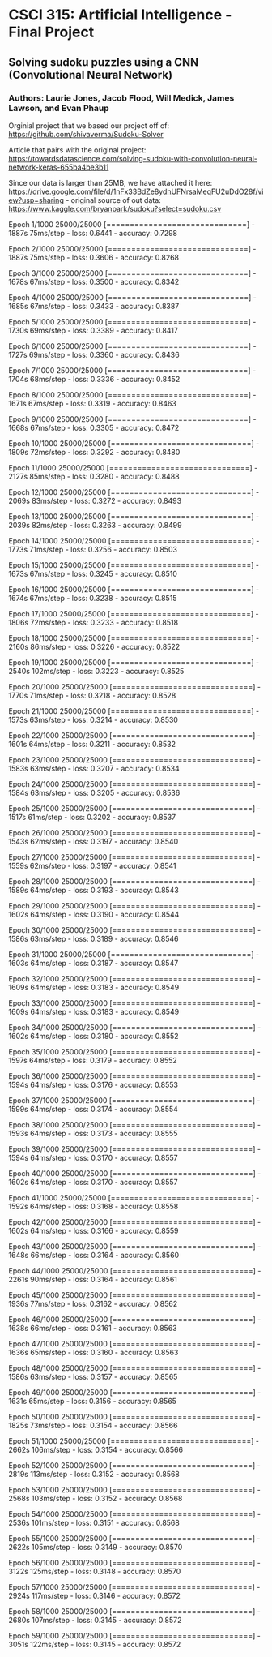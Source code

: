 # CSCI 315: Artificial Intelligence - Final Project
## Solving sudoku puzzles using a CNN (Convolutional Neural Network)

### Authors: Laurie Jones, Jacob Flood, Will Medick, James Lawson, and Evan Phaup

Orginial project that we based our project off of: https://github.com/shivaverma/Sudoku-Solver

Article that pairs with the original project: https://towardsdatascience.com/solving-sudoku-with-convolution-neural-network-keras-655ba4be3b11

Since our data is larger than 25MB, we have attached it here: https://drive.google.com/file/d/1nFx33BdZe8ydhUFNrsaMeqFU2uDdO28f/view?usp=sharing - original source of out data: https://www.kaggle.com/bryanpark/sudoku?select=sudoku.csv

Epoch 1/1000 25000/25000 [==============================] - 1887s 75ms/step - loss: 0.6441 - accuracy: 0.7298

Epoch 2/1000 25000/25000 [==============================] - 1887s 75ms/step - loss: 0.3606 - accuracy: 0.8268

Epoch 3/1000 25000/25000 [==============================] - 1678s 67ms/step - loss: 0.3500 - accuracy: 0.8342

Epoch 4/1000 25000/25000 [==============================] - 1685s 67ms/step - loss: 0.3433 - accuracy: 0.8387

Epoch 5/1000 25000/25000 [==============================] - 1730s 69ms/step - loss: 0.3389 - accuracy: 0.8417

Epoch 6/1000 25000/25000 [==============================] - 1727s 69ms/step - loss: 0.3360 - accuracy: 0.8436

Epoch 7/1000 25000/25000 [==============================] - 1704s 68ms/step - loss: 0.3336 - accuracy: 0.8452

Epoch 8/1000 25000/25000 [==============================] - 1671s 67ms/step - loss: 0.3319 - accuracy: 0.8463

Epoch 9/1000 25000/25000 [==============================] - 1668s 67ms/step - loss: 0.3305 - accuracy: 0.8472

Epoch 10/1000 25000/25000 [==============================] - 1809s 72ms/step - loss: 0.3292 - accuracy: 0.8480

Epoch 11/1000 25000/25000 [==============================] - 2127s 85ms/step - loss: 0.3280 - accuracy: 0.8488

Epoch 12/1000 25000/25000 [==============================] - 2069s 83ms/step - loss: 0.3272 - accuracy: 0.8493

Epoch 13/1000 25000/25000 [==============================] - 2039s 82ms/step - loss: 0.3263 - accuracy: 0.8499

Epoch 14/1000 25000/25000 [==============================] - 1773s 71ms/step - loss: 0.3256 - accuracy: 0.8503

Epoch 15/1000 25000/25000 [==============================] - 1673s 67ms/step - loss: 0.3245 - accuracy: 0.8510

Epoch 16/1000 25000/25000 [==============================] - 1674s 67ms/step - loss: 0.3238 - accuracy: 0.8515

Epoch 17/1000 25000/25000 [==============================] - 1806s 72ms/step - loss: 0.3233 - accuracy: 0.8518

Epoch 18/1000 25000/25000 [==============================] - 2160s 86ms/step - loss: 0.3226 - accuracy: 0.8522

Epoch 19/1000 25000/25000 [==============================] - 2540s 102ms/step - loss: 0.3223 - accuracy: 0.8525

Epoch 20/1000 25000/25000 [==============================] - 1770s 71ms/step - loss: 0.3218 - accuracy: 0.8528

Epoch 21/1000 25000/25000 [==============================] - 1573s 63ms/step - loss: 0.3214 - accuracy: 0.8530

Epoch 22/1000 25000/25000 [==============================] - 1601s 64ms/step - loss: 0.3211 - accuracy: 0.8532

Epoch 23/1000 25000/25000 [==============================] - 1583s 63ms/step - loss: 0.3207 - accuracy: 0.8534

Epoch 24/1000 25000/25000 [==============================] - 1584s 63ms/step - loss: 0.3205 - accuracy: 0.8536

Epoch 25/1000 25000/25000 [==============================] - 1517s 61ms/step - loss: 0.3202 - accuracy: 0.8537

Epoch 26/1000 25000/25000 [==============================] - 1543s 62ms/step - loss: 0.3197 - accuracy: 0.8540

Epoch 27/1000 25000/25000 [==============================] - 1559s 62ms/step - loss: 0.3197 - accuracy: 0.8541

Epoch 28/1000 25000/25000 [==============================] - 1589s 64ms/step - loss: 0.3193 - accuracy: 0.8543

Epoch 29/1000 25000/25000 [==============================] - 1602s 64ms/step - loss: 0.3190 - accuracy: 0.8544

Epoch 30/1000 25000/25000 [==============================] - 1586s 63ms/step - loss: 0.3189 - accuracy: 0.8546

Epoch 31/1000 25000/25000 [==============================] - 1603s 64ms/step - loss: 0.3187 - accuracy: 0.8547

Epoch 32/1000 25000/25000 [==============================] - 1609s 64ms/step - loss: 0.3183 - accuracy: 0.8549

Epoch 33/1000 25000/25000 [==============================] - 1609s 64ms/step - loss: 0.3183 - accuracy: 0.8549

Epoch 34/1000 25000/25000 [==============================] - 1602s 64ms/step - loss: 0.3180 - accuracy: 0.8552

Epoch 35/1000 25000/25000 [==============================] - 1597s 64ms/step - loss: 0.3179 - accuracy: 0.8552

Epoch 36/1000 25000/25000 [==============================] - 1594s 64ms/step - loss: 0.3176 - accuracy: 0.8553

Epoch 37/1000 25000/25000 [==============================] - 1599s 64ms/step - loss: 0.3174 - accuracy: 0.8554

Epoch 38/1000 25000/25000 [==============================] - 1593s 64ms/step - loss: 0.3173 - accuracy: 0.8555

Epoch 39/1000 25000/25000 [==============================] - 1594s 64ms/step - loss: 0.3170 - accuracy: 0.8557

Epoch 40/1000 25000/25000 [==============================] - 1602s 64ms/step - loss: 0.3170 - accuracy: 0.8557

Epoch 41/1000 25000/25000 [==============================] - 1592s 64ms/step - loss: 0.3168 - accuracy: 0.8558

Epoch 42/1000 25000/25000 [==============================] - 1602s 64ms/step - loss: 0.3166 - accuracy: 0.8559

Epoch 43/1000 25000/25000 [==============================] - 1648s 66ms/step - loss: 0.3164 - accuracy: 0.8560

Epoch 44/1000 25000/25000 [==============================] - 2261s 90ms/step - loss: 0.3164 - accuracy: 0.8561

Epoch 45/1000 25000/25000 [==============================] - 1936s 77ms/step - loss: 0.3162 - accuracy: 0.8562

Epoch 46/1000 25000/25000 [==============================] - 1638s 66ms/step - loss: 0.3161 - accuracy: 0.8563

Epoch 47/1000 25000/25000 [==============================] - 1636s 65ms/step - loss: 0.3160 - accuracy: 0.8563

Epoch 48/1000 25000/25000 [==============================] - 1586s 63ms/step - loss: 0.3157 - accuracy: 0.8565

Epoch 49/1000 25000/25000 [==============================] - 1631s 65ms/step - loss: 0.3156 - accuracy: 0.8565

Epoch 50/1000 25000/25000 [==============================] - 1825s 73ms/step - loss: 0.3154 - accuracy: 0.8566

Epoch 51/1000 25000/25000 [==============================] - 2662s 106ms/step - loss: 0.3154 - accuracy: 0.8566

Epoch 52/1000 25000/25000 [==============================] - 2819s 113ms/step - loss: 0.3152 - accuracy: 0.8568

Epoch 53/1000 25000/25000 [==============================] - 2568s 103ms/step - loss: 0.3152 - accuracy: 0.8568

Epoch 54/1000 25000/25000 [==============================] - 2536s 101ms/step - loss: 0.3151 - accuracy: 0.8568

Epoch 55/1000 25000/25000 [==============================] - 2622s 105ms/step - loss: 0.3149 - accuracy: 0.8570

Epoch 56/1000 25000/25000 [==============================] - 3122s 125ms/step - loss: 0.3148 - accuracy: 0.8570

Epoch 57/1000 25000/25000 [==============================] - 2924s 117ms/step - loss: 0.3146 - accuracy: 0.8572

Epoch 58/1000 25000/25000 [==============================] - 2680s 107ms/step - loss: 0.3145 - accuracy: 0.8572

Epoch 59/1000 25000/25000 [==============================] - 3051s 122ms/step - loss: 0.3145 - accuracy: 0.8572
